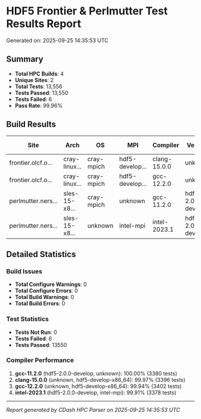 # HDF5 Frontier & Perlmutter Test Results Report

Generated on: 2025-09-25 14:35:53 UTC

## Summary

- **Total HPC Builds**: 4
- **Unique Sites**: 2
- **Total Tests**: 13,556
- **Tests Passed**: 13,550
- **Tests Failed**: 6
- **Pass Rate**: 99.96%

## Build Results

| Site | Arch | OS | MPI | Compiler | Version | Configure | Build | Tests | Pass Rate |
|------|------|----|-----|----------|---------|-----------|-------|-------|-----------|
| frontier.olcf.o... | cray-linux... | cray-mpich | hdf5-develop... | clang-15.0.0 | unknown | ✅ | ✅ | 3395/3396 | 100.0% |
| frontier.olcf.o... | cray-linux... | cray-mpich | hdf5-develop... | gcc-12.2.0 | unknown | ✅ | ✅ | 3400/3402 | 99.9% |
| perlmutter.ners... | sles-15-x8... | cray-mpich | unknown | gcc-11.2.0 | hdf5-2.0.0-deve... | ✅ | ✅ | 3380/3380 | 100.0% |
| perlmutter.ners... | sles-15-x8... | unknown | intel-mpi | intel-2023.1 | hdf5-2.0.0-deve... | ✅ | ✅ | 3375/3378 | 99.9% |

## Detailed Statistics

### Build Issues
- **Total Configure Warnings**: 0
- **Total Configure Errors**: 0
- **Total Build Warnings**: 0
- **Total Build Errors**: 0

### Test Statistics
- **Tests Not Run**: 0
- **Tests Failed**: 6
- **Tests Passed**: 13550

### Compiler Performance
1. **gcc-11.2.0** (hdf5-2.0.0-develop, unknown): 100.00% (3380 tests)
2. **clang-15.0.0** (unknown, hdf5-develop-x86_64): 99.97% (3396 tests)
3. **gcc-12.2.0** (unknown, hdf5-develop-x86_64): 99.94% (3402 tests)
4. **intel-2023.1** (hdf5-2.0.0-develop, intel-mpi): 99.91% (3378 tests)

---
*Report generated by CDash HPC Parser on 2025-09-25 14:35:53 UTC*
